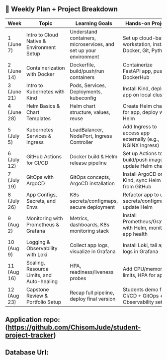 ## 📅 Weekly Plan + Project Breakdown

| Week | Topic                                   | Learning Goals                                            | Hands-on Project                                                      | Mentor  |
|------|-----------------------------------------|-----------------------------------------------------------|------------------------------------------------------------------------|---------|
| 1  (June 7)  | Intro to Cloud Native & Environment Setup | Understand containers, microservices, and set up your environment | Set up cloud-based workstation, install Docker, Git, Python           | Chisom  |
| 2 (June 14)   | Containerization with Docker             | Dockerfile, build/push/run containers                     | Containerize FastAPI app, push to DockerHub                           | Jimoh  |
| 3  (June 21)  | Intro to Kubernetes with Kind            | Pods, Services, Deployments, kubeconfig                  | Install Kind, deploy app on local cluster                             | Ileriayo  |
| 4  (June 28)  | Helm Basics & Chart Templates            | Helm chart structure, values, reuse                      | Create Helm chart for app, deploy with Helm                           | Chisom  |
| 5   (July 5) | Kubernetes Services & Ingress            | LoadBalancer, NodePort, Ingress Controller               | Add Ingress to access app externally (e.g., NGINX Ingress)            |  Ileriayo  |
| 6   (July 12) | GitHub Actions for CI/CD                 | Docker build & Helm release pipeline                     | Set up Actions to build/push image & update Helm chart                | Chisom  |
| 7  (July 19)  | GitOps with ArgoCD                       | GitOps concepts, ArgoCD installation                     | Install ArgoCD on Kind, sync Helm app from GitHub                     | Chisom  |
| 8  (July 26)  | App Configs, Secrets, and Envs           | K8s secrets/configmaps, secure deployment                | Refactor app to use secrets/configmaps, update Helm                   | Jimoh |
| 9  (Aug 2)  | Monitoring with Prometheus & Grafana     | Metrics, dashboards, K8s monitoring stack                | Install Prometheus/Grafana with Helm, monitor app health              | Chisom  |
| 10  (Aug 9) | Logging & Observability with Loki        | Collect app logs, visualize in Grafana                  | Install Loki, tail app logs in Grafana                                | Chisom  |
| 11  (Aug 16) | Scaling, Resource Limits, and Auto-healing | HPA, readiness/liveness probes                         | Add CPU/memory limits, HPA for app                                    |Jimoh |
| 12 (Aug 23)  | Capstone Review & Portfolio Setup        | Recap full pipeline, deploy final version                | Students demo full CI/CD + GitOps + Observability setup               | Chisom  |



## Application repo: (https://github.com/ChisomJude/student-project-tracker)

## Database Url:  



